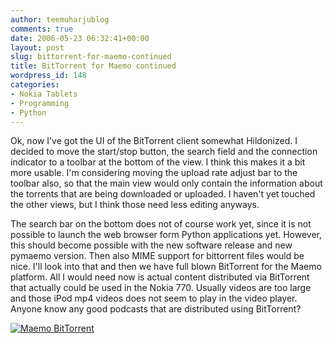 ```yaml
---
author: teemuharjublog
comments: true
date: 2006-05-23 06:32:41+00:00
layout: post
slug: bittorrent-for-maemo-continued
title: BitTorrent for Maemo continued
wordpress_id: 148
categories:
- Nokia Tablets
- Programming
- Python
---
```


Ok, now I've got the UI of the BitTorrent client somewhat Hildonized. I decided to move the start/stop button, the search field and the connection indicator to a toolbar at the bottom of the view. I think this makes it a bit more usable. I'm considering moving the upload rate adjust bar to the toolbar also, so that the main view would only contain the information about the torrents that are being downloaded or uploaded. I haven't yet touched the other views, but I think those need less editing anyways.

The search bar on the bottom does not of course work yet, since it is not possible to launch the web browser form Python applications yet. However, this should become possible with the new software release and new pymaemo version. Then also MIME support for bittorrent files would be nice. I'll look into that and then we have full blown BitTorrent for the Maemo platform. All I would need now is actual content distributed via BitTorrent that actually could be used in the Nokia 770. Usually videos are too large and those iPod mp4 videos does not seem to play in the video player. Anyone know any good podcasts that are distributed using BitTorrent?

[![Maemo BitTorrent](http://static.flickr.com/46/151726823_9c87289125_m.jpg)](http://www.flickr.com/photos/teemu/151726823/)
